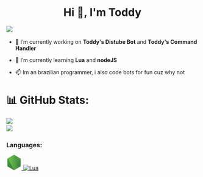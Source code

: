 <h1 align="center">Hi 👋, I'm Toddy</h1>
<p align="left"> <img src="https://komarev.com/ghpvc/?username=ToddyTheNoobDud&label=Profile%20views&color=0e75b6&style=flat%22%20alt=%22ToddyTheNoobDud%22" /> </p>



- 🔭 I’m currently working on **Toddy's Distube Bot** and **Toddy's Command Handler**

- 🌱 I’m currently learning **Lua** and **nodeJS**

- 📫 Im an brazilian programmer, i also code bots for fun cuz why not
# 📊 GitHub Stats:
![](https://github-readme-streak-stats.herokuapp.com/?user=ToddyTheNoobDud&theme=dark&hide_border=false)<br/>
![](https://github-readme-stats.vercel.app/api?username=ToddyTheNoobDud&show_icons=true&locale=en&theme=dark)<br/>

<h3 align="left">Languages:</h3> </a> <a href="https://developer.mozilla.org/en-US/docs/Glossary/Node.js" target="_blank" rel="noreferrer"> <img src="https://raw.githubusercontent.com/devicons/devicon/master/icons/nodejs/nodejs-original.svg" alt="node.js" width="40" height="40"/> </a> <a href="https://www.lua.org/" target="_blank" rel="noreferrer"> <img src="https://upload.wikimedia.org/wikipedia/commons/thumb/c/cf/Lua-Logo.svg/1200px-Lua-Logo.svg.png" alt="Lua" width="40" height="40"/> </a> </p>
